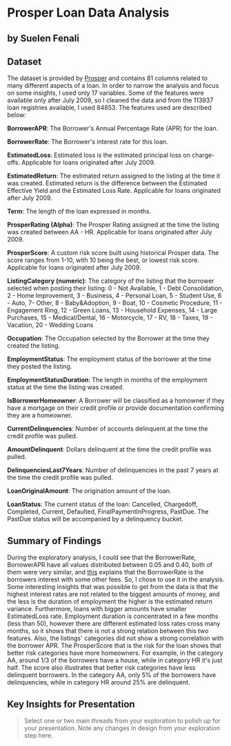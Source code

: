 # Prosper Loan Data Analysis
## by Suelen Fenali


## Dataset

The dataset is provided by [Prosper](https://www.prosper.com) and contains 81 columns related to many different aspects of a loan. In order to narrow the analysis and focus on some insights, I used only 17 variables. Some of the features were available only after July 2009, so I cleaned the data and from the 113937 loan registries available, I used 84853. The features used are described below:


**BorrowerAPR**: The Borrower's Annual Percentage Rate (APR) for the loan. 

**BorrowerRate**: The Borrower's interest rate for this loan.  

**EstimatedLoss**: Estimated loss is the estimated principal loss on charge-offs. Applicable for loans originated after July 2009. 

**EstimatedReturn**: The estimated return assigned to the listing at the time it was created. Estimated return is the difference between the Estimated Effective Yield and the Estimated Loss Rate. Applicable for loans originated after July 2009. 

**Term**: The length of the loan expressed in months. 

**ProsperRating (Alpha)**: The Prosper Rating assigned at the time the listing was created between AA - HR.  Applicable for loans originated after July 2009. 

**ProsperScore**: A custom risk score built using historical Prosper data. The score ranges from 1-10, with 10 being the best, or lowest risk score.  Applicable for loans originated after July 2009. 

**ListingCategory (numeric)**: The category of the listing that the borrower selected when posting their listing: 0 - Not Available, 1 - Debt Consolidation, 2 - Home Improvement, 3 - Business, 4 - Personal Loan, 5 - Student Use, 6 - Auto, 7- Other, 8 - Baby&Adoption, 9 - Boat, 10 - Cosmetic Procedure, 11 - Engagement Ring, 12 - Green Loans, 13 - Household Expenses, 14 - Large Purchases, 15 - Medical/Dental, 16 - Motorcycle, 17 - RV, 18 - Taxes, 19 - Vacation, 20 - Wedding Loans 

**Occupation**: The Occupation selected by the Borrower at the time they created the listing. 

**EmploymentStatus**: The employment status of the borrower at the time they posted the listing. 

**EmploymentStatusDuration**: The length in months of the employment status at the time the listing was created. 

**IsBorrowerHomeowner**: A Borrower will be classified as a homowner if they have a mortgage on their credit profile or provide documentation confirming they are a homeowner.

**CurrentDelinquencies**: Number of accounts delinquent at the time the credit profile was pulled. 

**AmountDelinquent**: Dollars delinquent at the time the credit profile was pulled. 

**DelinquenciesLast7Years**: Number of delinquencies in the past 7 years at the time the credit profile was pulled.

**LoanOriginalAmount**: The origination amount of the loan. 

**LoanStatus**: The current status of the loan: Cancelled,  Chargedoff, Completed, Current, Defaulted, FinalPaymentInProgress, PastDue. The PastDue status will be accompanied by a delinquency bucket. 


## Summary of Findings

During the exploratory analysis, I could see that the BorrowerRate, BorrowerAPR  have all values distributed between 0.05 and 0.40, both of them were very similar, and [this](https://www.bankrate.com/finance/mortgages/apr-and-interest-rate.aspx) explains that the BorrowerRate is the borrowers interest with some other fees. So, I chose to use it in the analysis. Some interesting insights that was possible to get from the data is that the highest interest rates are not related to the biggest amounts of money, and the less is the duration of employment the higher is the estimated return variance. Furthermore, loans with bigger amounts have smaller EstimatedLoss rate.
Employment duration is concentrated in a few months (less than 50), however there are different estimated loss rates cross many months, so it shows that there is not a strong relation between this two features. Also, the listings' categories did not show a strong correlation with the borrower APR.
The ProsperScore that is the risk for the loan shows that better risk categories have more homeowners. For example, in the category AA, around 1/3 of the borrowers have a house, while in category HR it's just half. The score also illustrates that better risk categories have less delinquent borrowers. In the category AA, only 5% of the borrowers have delinquencies, while in category HR around 25% are delinquent.


## Key Insights for Presentation

> Select one or two main threads from your exploration to polish up for your presentation. Note any changes in design from your exploration step here.